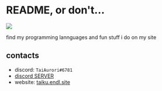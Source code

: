 # README, or don't...
![](https://komarev.com/ghpvc/?username=TaiAurori)

find my programming lannguages and fun stuff i do on my site

## contacts
- discord: `TaiAurori#6781`
- [discord SERVER](https://discord.gg/eyrY79Q86j)
- website: [taiku.endl.site](https://taiku.endl.site)
